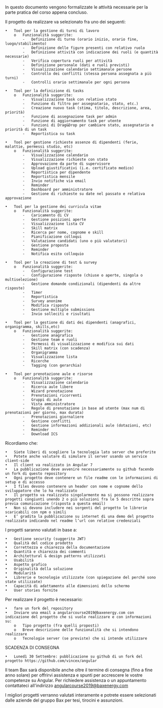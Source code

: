 In questo documento vengono formalizzate le attività necessarie per la parte pratica del corso appena concluso.

Il progetto da realizzare va selezionato fra uno dei seguenti:

	•	Tool per la gestione di turni di lavoro
		o	Funzionalità suggerite:
			-	Definizione di turno (orario inizio, orario fine, luogo/stabilimento)
			-	Definizione delle figure presenti con relativo ruolo
			-	Definizione attività con indicazione dei ruoli (e quantità necessarie)
			-	Verifica copertura ruoli per attività
			-	Definizione personale (dati e ruoli previsti)
			-	Visualizzazione calendario settimanale persone
			-	Controllo dei conflitti (stessa persona assegnata a più turni)
			-	Controlli orario settimanale per ogni persona
			
	•	Tool per la definizione di tasks
		o	Funzionalità suggerite:
			-	Visualizzazione task con relativo stato
			-	Funzione di filtro per assegnatario, stato, etc.)
			-	Creazione nuovo task (stima, titolo, descrizione, area, priorità)
			-	Funzione di assegnazione task per admin
			-	Funzione di aggiornamento task per utente
			-	Funzioni di Drag&Drop per cambiare stato, assegnatario e priorità di un task
			-	Reportistica su task

	•	Tool per gestione richieste assenze di dipendenti (ferie, malattie, permessi studio, etc) 
		o	Funzionalità suggerite:
			-	Visualizzazione calendario
			-	Visualizzazione richieste con stato
			-	Approvazione da parte di supervisore
			-	Upload giustificativi (i.e. certificato medico)
			-	Reportistica per dipendente
			-	Reportistica mensile
			-	Invio notifiche via email
			-	Reminder
			-	Dashboard per amministratore
			-	Gestione di richieste su date nel passato e relativa approvazione

	•	Tool per la gestione dei curricula vitae
		o	Funzionalità suggerite: 
			-	Caricamento di CV
			-	Gestione posizioni aperte
			-	Visualizzazione lista CV
			-	Skill matrix
			-	Ricerca per nome, cognome e skill
			-	Pianificazione colloqui
			-	Valutazione candidati (uno o più valutatori)
			-	Gestione proposta
			-	Reminder
			-	Notifica esito colloquio 

	•	Tool per la creazione di test & survey 
		o	Funzionalità suggerite: 
			-	Configurazione test
			-	Configurazione risposte (chiuse o aperte, singola o multiselezione)
			-	Gestione domande condizionali (dipendenti da altre risposte)
			-	Timer
			-	Reportistica
			-	Survey anonime
			-	Modifica risposte
			-	Gestione multiple submissions
			-	Invio solleciti e risultati

	•	Tool per la gestione di dati dei dipendenti (anagrafici, organigramma, skills,etc) 
		o	Funzionalità suggerite: 
			-	Gestione anagrafica
			-	Gestione team e ruoli
			-	Permessi di visualizzazione e modifica sui dati
			-	Skill matrix (con scadenza)
			-	Organigramma
			-	Visualizzazione lista
			-	Ricerche
			-	Tagging (con gerarchia)

	•	Tool per prenotazione aule e risorse 
		o	Funzionalità suggerite: 
			-	Visualizzazione calendario
			-	Ricerca aule libere
			-	Wizard prenotazione
			-	Prenotazioni ricorrenti
			-	Gruppi di aule
			-	Vista amministratore
			-	Regole di prenotazione in base ad utente (max num di prenotazioni per giorno, max durata)
			-	Prenotazioni giornaliere
			-	Gestione conflitti
			-	Gestione informazioni addizionali aule (dotazioni, etc)
			-	Reminder
			-	Download ICS

Ricordiamo che:
			
	•	Siete liberi di scegliere la tecnologia lato server che preferite
	•	Potete anche valutare di simulare il server usando un service client-side
	•	Il client va realizzato in Angular 7
	•	La pubblicazione deve avvenire necessariamente su github facendo un fork di questo repository
	•	Ogni progetto deve contenere un file readme con le informazioni di setup e di accesso
	•	I files devono contenere un header con nome e cognome dello sviluppatore che lo ha realizzato
	•	Il progetto va realizzato singolarmente ma si possono realizzare progetti congiunti unendo 2 o più soluzioni fra le 5 descritte sopra previa comunicazione (risposta a questa email)
	•	Non si devono includere nei sorgenti del progetto le librerie scaricabili con npm o simili
	•	E’ gradita la pubblicazione su internet di una demo del progetto realizzato indicando nel readme l’url con relative credenziali

I progetti saranno valutati in base a:

	•	Gestione security (suggerito JWT)
	•	Qualità del codice prodotto
	•	Correttezza e chiarezza della documentazione
	•	Quantità e chiarezza dei commenti
	•	Architettural & design patterns utilizzati
	•	Usabilità
	•	Aspetto grafico
	•	Originalità della soluzione
	•	Modularità
	•	Librerie e tecnologie utilizzate (con spiegazione del perché sono state utilizzate)
	•	Capacità di adattamento alle dimensioni dello schermo
	•	User stories fornite

Per realizzare il progetto è necessario:

	•	fare un fork del repository
	•	Inviare una email a angularcourse2019@baxenergy.com con indicazione del progetto che si vuole realizzare e con informazioni su: 
		o	Tipo progetto (fra quelli proposti)
		o	Breve descrizione delle funzionalità che si intendono realizzare
		o	Tecnologie server (se previste) che si intende utilizzare

SCADENZA DI CONSEGNA

	•	Lunedì 30 Settembre: pubblicazione su github di un fork del progetto https://github.com/vincex/angular

Il team Bax sarà disponibile anche oltre il termine di consegna (fino a fine anno solare) per offrirvi assistenza e spunti per accrescere le vostre competenze su Angular.
Per richiedere assistenza o un appuntamento contattateci all'indirizzo angularcourse2019@baxenergy.com
	
I migliori progetti verranno valutati interamente e potrete essere selezionati dalle aziende del gruppo Bax per tesi, tirocini e assunzioni.

